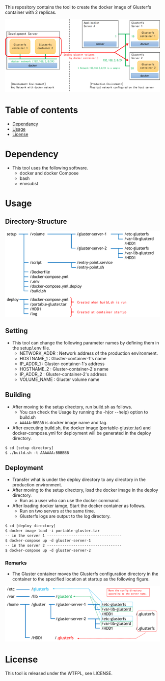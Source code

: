 This repository contains the tool to create the docker image of Glusterfs container with 2 replicas.

![Concept](https://github.com/tomoten-umino/portable-gluster/blob/images/DevelopmentAndDeployment.png)

# Table of contents
- [Dependancy](#dependency)
- [Usage](#usage)
- [License](#license)

# Dependency
* This tool uses the following software.
  * docker and docker Compose
  * bash
  * envsubst

# Usage
## Directory-Structure
![Directory](https://github.com/tomoten-umino/portable-gluster/blob/images/DirectoryStructure.png)

## Setting
* This tool can change the following parameter names by defining them in the setup/.env file.
  * NETWORK_ADDR : Network address of the production environment.
  * HOSTNAME_1 : Gluster-container-1's name
  * IP_ADDR_1 : Gluster-container-1's address 
  * HOSTNAME_2 : Gluster-container-2's name
  * IP_ADDR_2  : Gluster-container-2's address
  * VOLUME_NAME : Gluster volume name

## Building
* After moving to the setup directory, run build.sh as follows.
  * You can check the Usage by running the -h(or --help) option to build.sh
  * `AAAAA:BBBBB` is docker image name and tag.
* After executing build.sh, the docker image (portable-gluster.tar) and docker-compose.yml for deployment will be generated in the deploy directory.

```command
$ cd [setup directory]
$ ./build.sh -t AAAAAA:BBBBBB   
```

## Deployment
* Transfer what is under the deploy directory to any directory in the production environment.
* After moving to the setup directory, load the docker image in the deploy directory.
  * Run as a user who can use the docker command.
* After loading docker iamge, Start the docker container as follows.
  * Run on two servers at the same time.
  * Glusterfs logs are output to the log directory.

```command
$ cd [deploy directory]
$ docker image load -i portable-gluster.tar
-- in the server 1 ----------------------------------
$ docker-compose up -d gluster-server-1
-- in the server 2 ----------------------------------
$ docker-compose up -d gluster-server-2
```

### Remarks
* The Gluster container moves the Glusterfs configuration directory in the container to the specified location at startup as the following figure.

![ConfigDir](https://github.com/tomoten-umino/portable-gluster/blob/images/MoveConfigDirectory.png)


# License
This tool is released under the WTFPL, see LICENSE.

